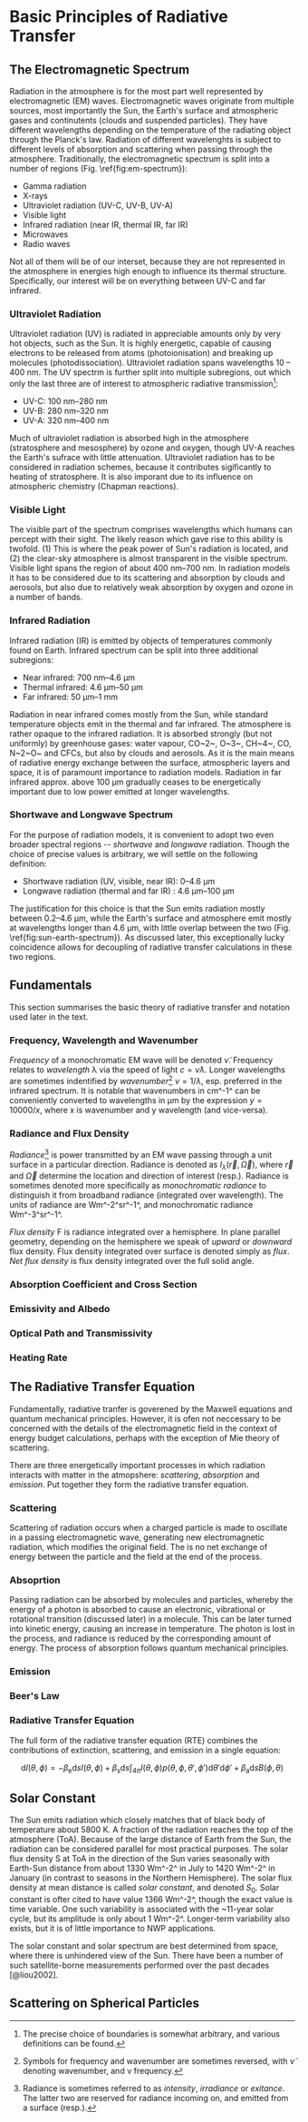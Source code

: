 Basic Principles of Radiative Transfer
======================================

The Electromagnetic Spectrum
-----------------------------

Radiation in the atmosphere is for the most part well represented by
electromagnetic (EM) waves. Electromagnetic waves originate from multiple
sources, most importantly the Sun, the Earth's surface and atmospheric gases and
continutents (clouds and suspended particles). They have different wavelengths
depending on the temperature of the radiating object through the Planck's law.
Radiation of different wavelenghts is subject to different levels of absorption
and scattering when passing through the atmosphere. Traditionally, the
electromagnetic spectrum is split into a number of regions
(Fig. \ref{fig:em-spectrum}):

* Gamma radiation
* X-rays
* Ultraviolet radiation (UV-C, UV-B, UV-A)
* Visible light
* Infrared radiation (near IR, thermal IR, far IR)
* Microwaves
* Radio waves 

Not all of them will be of our interset, because they are not represented in the
atmosphere in energies high enough to influence its thermal structure.
Specifically, our interest will be on everything between UV-C and far infrared.

### Ultraviolet Radiation

Ultraviolet radiation (UV) is radiated in appreciable amounts only by very hot
objects, such as the Sun. It is highly energetic, capable of causing electrons
to be released from atoms (photoionisation) and breaking up molecules
(photodissociation). Ultraviolet radiation spans wavelengths 10 – 400 nm.
The UV spectrm is further split into multiple subregions,
out which only the last three are of interest to atmospheric radiative
transmission[^uv-definition]:

* UV-C: 100 nm–280 nm
* UV-B: 280 nm–320 nm
* UV-A: 320 nm–400 nm

Much of ultraviolet radiation is absorbed high in the atmosphere (stratosphere
and mesosphere) by ozone and oxygen, though UV-A reaches the Earth's sufrace
with little attenuation. Ultraviolet radiation has to be considered in radiation
schemes, because it contributes sigificantly to heating of stratosphere. It is
also imporant due to its influence on atmospheric chemistry (Chapman reactions).

[^uv-definition]: The precise choice of boundaries is somewhat arbitrary,
and various definitions can be found.

### Visible Light

The visible part of the spectrum comprises wavelengths which humans can percept
with their sight. The likely reason which gave rise to this ability is twofold.
(1) This is where the peak power of Sun's radiation is located, and (2) the
clear-sky atmosphere is almost transparent in the visible spectrum. Visible
light spans the region of about 400 nm–700 nm. In radiation models it has to be
considered due to its scattering and absorption by clouds and aerosols, but also
due to relatively weak absorption by oxygen and ozone in a number of bands.

### Infrared Radiation

Infrared radiation (IR) is emitted by objects of temperatures commonly found on
Earth. Infrared spectrum can be split into three additional subregions:

* Near infrared: 700 nm–4.6 μm
* Thermal infrared: 4.6 μm–50 μm
* Far infrared: 50 μm–1 mm

Radiation in near infrared comes mostly from the Sun, while standard temperature
objects emit in the thermal and far infrared. The atmosphere is rather opaque to
the infrared radiation. It is absorbed strongly (but not uniformly) by
greenhouse gases: water vapour, CO~2~, O~3~, CH~4~, CO, N~2~O~ and CFCs, but
also by clouds and aerosols. As it is the main means of radiative energy
exchange between the surface, atmospheric layers and space, it is of paramount
importance to radiation models. Radiation in far infrared approx. above 100 μm
gradually ceases to be energetically important due to low power emitted at
longer wavelengths.

### Shortwave and Longwave Spectrum

For the purpose of radiation models, it is convenient to adopt two even broader
spectral regions -- _shortwave_ and _longwave_ radiation. Though the choice of
precise values is arbitrary, we will settle on the following definition:

* Shortwave radiation (UV, visible, near IR): 0–4.6 μm
* Longwave radiation (thermal and far IR) : 4.6 μm–100 μm

The justification for this choice is that the Sun emits radiation mostly between
0.2–4.6 μm, while the Earth's surface and atmosphere emit mostly at wavelengths
longer than 4.6 μm, with little overlap between the two
(Fig. \ref{fig:sun-earth-spectrum}). As discussed later, this exceptionally
lucky coincidence allows for decoupling of radiative transfer calculations
in these two regions.


Fundamentals
------------

This section summarises the basic theory of radiative transfer and notation used
later in the text.

### Frequency, Wavelength and Wavenumber

_Frequency_ of a monochromatic EM wave will be denoted $\tilde{\nu}$. Frequency
relates to _wavelength_ λ via the speed of light $c = \tilde{\nu}\lambda$.
Longer wavelengths are sometimes indentified by _wavenumber_[^frequency-vs-wavenumber]
$\nu = 1/\lambda$, esp. preferred in the infrared spectrum. It is
notable that wavenumbers in cm^-1^ can be conveniently converted to wavelengths
in μm by the expression $y = 10000/x$, where x is wavenumber and y wavelength
(and vice-versa).

[^frequency-vs-wavenumber]: Symbols for frequency and wavenumber are
sometimes reversed, with $\tilde{\nu}$ denoting wavenumber, and ν frequency.

### Radiance and Flux Density

_Radiance_[^radiance] is power transmitted by an EM wave passing through a unit
surface in a particular direction. Radiance is denoted as $I_\lambda(\vec{r},
\vec{\Omega})$, where $\vec{r}$ and $\vec{\Omega}$ determine the location and
direction of interest (resp.). Radiance is sometimes denoted more specifically
as _monochromatic radiance_ to distinguish it from broadband radiance
(integrated over wavelength). The units of radiance are Wm^-2^sr^-1^, and
monochromatic radiance Wm^-3^sr^-1^.

_Flux density_ F is radiance integrated over a hemisphere. In plane parallel
geometry, depending on the hemisphere we speak of _upward_ or _downward_ flux
density. Flux density integrated over surface is denoted simply as $flux$. _Net
flux density_ is flux density integrated over the full solid angle.

[^radiance]: Radiance is sometimes referred to as _intensity_, _irradiance_ or
_exitance_. The latter two are reserved for radiance incoming on, and emitted
from a surface (resp.).

### Absorption Coefficient and Cross Section

### Emissivity and Albedo

### Optical Path and Transmissivity

### Heating Rate


The Radiative Transfer Equation
-------------------------------

Fundamentally, radiative tranfer is goverened by the Maxwell equations and
quantum mechanical principles. However, it is ofen not neccessary to be
concerned with the details of the electromagnetic field in the context of energy
budget calculations, perhaps with the exception of Mie theory of scattering.

There are three energetically important processes in which radiation interacts
with matter in the atmopshere: _scattering_, _absorption_ and _emission_. Put
together they form the radiative transfer equation.

### Scattering

Scattering of radiation occurs when a charged particle is made to oscillate in
a passing electromagnetic wave, generating new electromagnetic radiation,
which modifies the original field. The is no net exchange of energy between
the particle and the field at the end of the process.

### Absoprtion

Passing radiation can be absorbed by molecules and particles, whereby the energy
of a photon is absorbed to cause an electronic, vibrational or rotational
transition (discussed later) in a molecule. This can be later turned into
kinetic energy, causing an increase in temperature.
The photon is lost in the process, and radiance is reduced by the corresponding
amount of energy. The process of absorption follows quantum mechanical
principles.


### Emission

### Beer's Law

### Radiative Transfer Equation

The full form of the radiative transfer equation (RTE) combines the
contributions of extinction, scattering, and emission in a single equation:

$$
\mathrm{d}I(\theta,\phi) =
    -\beta_\mathrm{e}\mathrm{d}sI(\theta,\phi)
    + \beta_\mathrm{s}\mathrm{d}s \int_{4\pi} I(\theta,\phi) p(\theta,\phi,\theta',\phi') \mathrm{d}\theta' \mathrm{d}{\phi}'
    + \beta_\mathrm{a}\mathrm{d}s B(\phi,\theta)
$$

Solar Constant
--------------

The Sun emits radiation which closely matches that of black body of temperature
about 5800 K. A fraction of the radiation reaches the top of the atmosphere
(ToA).
Because of the large distance of Earth from the Sun, the radiation
can be considered parallel for most practical purposes.
The solar flux density S at ToA
in the direction of the Sun varies seasonally with Earth-Sun distance
from about 1330 Wm^-2^ in July to 1420 Wm^-2^ in January (in contrast to
seasons in the Northern Hemisphere).
The solar flux density
at mean distance is called _solar constant_, and denoted $S_0$. Solar constant
is ofter cited to have value 1366 Wm^-2^, though the exact value is time
variable. One such variability is associated with the ~11-year solar cycle,
but its amplitude is only about 1 Wm^-2^. Longer-term variability also exists,
but it is of little importance to NWP applications.

The solar constant and solar spectrum are best determined from space,
where there is unhindered view of the Sun. There have been a number of such
satellite-borne measurements performed over the past decades [@liou2002].

Scattering on Spherical Particles
---------------------------------

